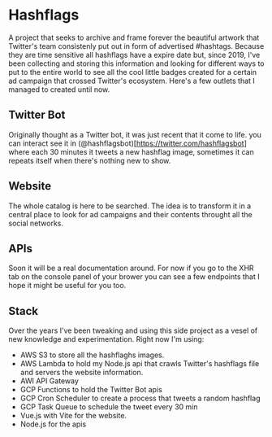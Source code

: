 # Hashflags
A project that seeks to archive and frame forever the beautiful artwork that Twitter's team consistenly put out in form of advertised #hashtags. Because they are time sensitive all hashflags have a expire date but, since 2019, I've been collecting and storing this information and looking for different ways to put to the entire world to see all the cool little badges created for a certain ad campaign that crossed Twitter's ecosystem. Here's a few outlets that I managed to created until now.  

## Twitter Bot
Originally thought as a Twitter bot, it was just recent that it come to life. you can interact see it in (@hashflagsbot)[https://twitter.com/hashflagsbot] where each 30 minutes it tweets a new hashflag image, sometimes it can repeats itself when there's nothing new to show.

## Website
The whole catalog is here to be searched. The idea is to transform it in a central place to look for ad campaigns and their contents throught all the social networks.

## APIs
Soon it will be a real documentation around. For now if you go to the XHR tab on the console panel of your brower you can see a few endpoints that I hope it might be useful for you too. 

## Stack
Over the years I've been tweaking and using this side project as a vesel of new knowledge and experimentation. Right now I'm using:
- AWS S3 to store all the hashflaghs images. 
- AWS Lambda to hold my Node.js api that crawls Twitter's hashflags file and servers the website information.
- AWI API Gateway
- GCP Functions to hold the Twitter Bot apis
- GCP Cron Scheduler to create a process that tweets a random hashflag
- GCP Task Queue to schedule the tweet every 30 min
- Vue.js with Vite for the website. 
- Node.js for the apis
